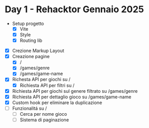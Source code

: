# Day 1 - Rehacktor Gennaio 2025

* Setup progetto
  * [x] Vite
  * [x] Style
  * [x] Routing lib
* [x] Crezione Markup Layout
* [x] Creazione pagine
  * [x] /
  * [x] /games/genre
  * [x] /games/game-name
* [x] Richesta API per giochi su /
  * [x] Richiesta API per filtri su /
* [x] Richiesta API per giochi sul genere filtrato su /games/genre
* [x] Richiesta API per dettaglio gioco su /games/game-name
* [x] Custom hook per eliminare la duplicazione
* [ ] Funzionalitá su /
  * [ ] Cerca per nome gioco
  * [ ] Sistema di paginazione
